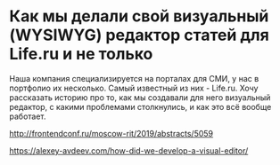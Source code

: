 # Как мы делали свой визуальный (WYSIWYG) редактор статей для Life.ru и не только

Наша компания специализируется на порталах для СМИ, у нас в портфолио их несколько. Самый известный из них - Life.ru. Хочу рассказать историю про то, как мы создавали для него визуальный редактор, с какими проблемами столкнулись, и как это всё вообще работает.

http://frontendconf.ru/moscow-rit/2019/abstracts/5059

https://alexey-avdeev.com/how-did-we-develop-a-visual-editor/
